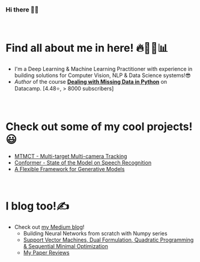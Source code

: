 ### Hi there 👋🍻

<br>

# Find all about me in here! 🔥👨‍💻📊

- I'm a Deep Learning & Machine Learning Practitioner with experience in building solutions for Computer Vision, NLP & Data Science systems!😎
- *Author* of the course **[Dealing with Missing Data in Python](https://www.datacamp.com/courses/dealing-with-missing-data-in-python)** on Datacamp. [4.48⭐, > 8000 subscribers]

<br>

# Check out some of my cool projects!😃
- [MTMCT - Multi-target Multi-camera Tracking](https://github.com/SurajDonthi/MTMCT-Person-Re-Identification)
- [Conformer - State of the Model on Speech Recognition]()
- [A Flexible Framework for Generative Models](https://github.com/SurajDonthi/GAN-Models)
<!-- - [End-to-End Learning for Self-Driving Cars](https://github.com/SurajDonthi/End-to-End-Model-for-Self-Driving-Cars) [3d Model](Updating ...) -->
<!-- - [Aspect Based Sentiment Analysis]() -->

<br>

# I blog too!✍

- Check out [my Medium blog](https://medium.com/@surajdonthi95)!
  - Building Neural Networks from scratch with Numpy series
  - [Support Vector Machines, Dual Formulation, Quadratic Programming & Sequential Minimal Optimization](https://towardsdatascience.com/support-vector-machines-dual-formulation-quadratic-programming-sequential-minimal-optimization-57f4387ce4dd?source=your_stories_page-------------------------------------)
  - [My Paper Reviews]()
  
